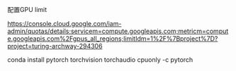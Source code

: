 

配置GPU limit

https://console.cloud.google.com/iam-admin/quotas/details;servicem=compute.googleapis.com;metricm=compute.googleapis.com%2Fgpus_all_regions;limitIdm=1%2F%7Bproject%7D?project=turing-archway-294306


conda install pytorch torchvision torchaudio cpuonly -c pytorch

